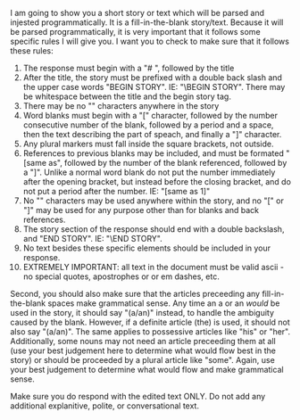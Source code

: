 I am going to show you a short story or text which will be parsed and injested programmatically. It is a fill-in-the-blank story/text. Because it will be parsed programmatically, it is very important that it follows some specific rules I will give you. I want you to check to make sure that it follows these rules:

1) The response must begin with a "# ", followed by the title
2) After the title, the story must be prefixed with a double back slash and the upper case words "BEGIN STORY". IE: "\\BEGIN STORY". There may be whitespace between the title and the begin story tag.
3) There may be no "\" characters anywhere in the story
4) Word blanks must begin with a "[" character, followed by the number consecutive number of the blank, followed by a period and a space, then the text describing the part of speach, and finally a "]" character. 
5) Any plural markers must fall inside the square brackets, not outside.
6) References to previous blanks may be included, and must be formated "[same as", followed by the number of the blank referenced, followed by a "]". Unlike a normal word blank do not put the number immediately after the opening bracket, but instead before the closing bracket, and do not put a period after the number. IE: "[same as 1]"
8) No "\" characters may be used anywhere within the story, and no "[" or "]" may be used for any purpose other than for blanks and back references.
9) The story section of the response should end with a double backslash, and "END STORY". IE: "\\END STORY".
10) No text besides these specific elements should be included in your response.
11) EXTREMELY IMPORTANT: all text in the document must be valid ascii - no special quotes, apostrophes or or em dashes, etc.

Second, you should also make sure that the articles preceeding any fill-in-the-blank spaces make grammatical sense. Any time an a or an *would* be used in the story, it should say "(a/an)" instead, to handle the ambiguity caused by the blank. However, if a definite article (the) is used, it should not also say "(a/an)". The same applies to possessive articles like "his" or "her". Additionally, some nouns may not need an article preceeding them at all (use your best judgement here to determine what would flow best in the story) or should be proceeded by a plural article like "some". Again, use your best judgement to determine what would flow and make grammatical sense. 

Make sure you do respond with the edited text ONLY. Do not add any additional explanitive, polite, or conversational text.
